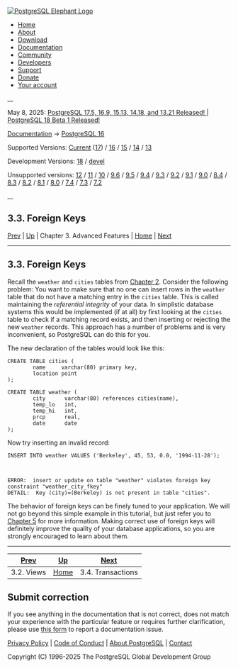 [ ![PostgreSQL Elephant Logo](/media/img/about/press/elephant.png) ](/)

  * [Home](/ "Home")
  * [About](/about/ "About")
  * [Download](/download/ "Download")
  * [Documentation](/docs/ "Documentation")
  * [Community](/community/ "Community")
  * [Developers](/developer/ "Developers")
  * [Support](/support/ "Support")
  * [Donate](/about/donate/ "Donate")
  * [Your account](/account/ "Your account")

__

May 8, 2025: [ PostgreSQL 17.5, 16.9, 15.13, 14.18, and 13.21 Released! ](/about/news/postgresql-175-169-1513-1418-and-1321-released-3072/) | [ PostgreSQL 18 Beta 1 Released! ](/about/news/postgresql-18-beta-1-released-3070/)

[Documentation](/docs/ "Documentation") -> [PostgreSQL
16](/docs/16/index.html)

Supported Versions: [Current](/docs/current/tutorial-fk.html "PostgreSQL 17 -
3.3. Foreign Keys") ([17](/docs/17/tutorial-fk.html "PostgreSQL 17 -
3.3. Foreign Keys")) / [16](/docs/16/tutorial-fk.html "PostgreSQL 16 -
3.3. Foreign Keys") / [15](/docs/15/tutorial-fk.html "PostgreSQL 15 -
3.3. Foreign Keys") / [14](/docs/14/tutorial-fk.html "PostgreSQL 14 -
3.3. Foreign Keys") / [13](/docs/13/tutorial-fk.html "PostgreSQL 13 -
3.3. Foreign Keys")

Development Versions: [18](/docs/18/tutorial-fk.html "PostgreSQL 18 -
3.3. Foreign Keys") / [devel](/docs/devel/tutorial-fk.html "PostgreSQL devel -
3.3. Foreign Keys")

Unsupported versions: [12](/docs/12/tutorial-fk.html "PostgreSQL 12 -
3.3. Foreign Keys") / [11](/docs/11/tutorial-fk.html "PostgreSQL 11 -
3.3. Foreign Keys") / [10](/docs/10/tutorial-fk.html "PostgreSQL 10 -
3.3. Foreign Keys") / [9.6](/docs/9.6/tutorial-fk.html "PostgreSQL 9.6 -
3.3. Foreign Keys") / [9.5](/docs/9.5/tutorial-fk.html "PostgreSQL 9.5 -
3.3. Foreign Keys") / [9.4](/docs/9.4/tutorial-fk.html "PostgreSQL 9.4 -
3.3. Foreign Keys") / [9.3](/docs/9.3/tutorial-fk.html "PostgreSQL 9.3 -
3.3. Foreign Keys") / [9.2](/docs/9.2/tutorial-fk.html "PostgreSQL 9.2 -
3.3. Foreign Keys") / [9.1](/docs/9.1/tutorial-fk.html "PostgreSQL 9.1 -
3.3. Foreign Keys") / [9.0](/docs/9.0/tutorial-fk.html "PostgreSQL 9.0 -
3.3. Foreign Keys") / [8.4](/docs/8.4/tutorial-fk.html "PostgreSQL 8.4 -
3.3. Foreign Keys") / [8.3](/docs/8.3/tutorial-fk.html "PostgreSQL 8.3 -
3.3. Foreign Keys") / [8.2](/docs/8.2/tutorial-fk.html "PostgreSQL 8.2 -
3.3. Foreign Keys") / [8.1](/docs/8.1/tutorial-fk.html "PostgreSQL 8.1 -
3.3. Foreign Keys") / [8.0](/docs/8.0/tutorial-fk.html "PostgreSQL 8.0 -
3.3. Foreign Keys") / [7.4](/docs/7.4/tutorial-fk.html "PostgreSQL 7.4 -
3.3. Foreign Keys") / [7.3](/docs/7.3/tutorial-fk.html "PostgreSQL 7.3 -
3.3. Foreign Keys") / [7.2](/docs/7.2/tutorial-fk.html "PostgreSQL 7.2 -
3.3. Foreign Keys")

__

3.3. Foreign Keys  
---  
[Prev](tutorial-views.html "3.2. Views")  | [Up](tutorial-advanced.html "Chapter 3. Advanced Features") | Chapter 3. Advanced Features | [Home](index.html "PostgreSQL 16.9 Documentation") |  [Next](tutorial-transactions.html "3.4. Transactions")  
  
* * *

## 3.3. Foreign Keys #

Recall the `weather` and `cities` tables from [Chapter 2](tutorial-sql.html
"Chapter 2. The SQL Language"). Consider the following problem: You want to
make sure that no one can insert rows in the `weather` table that do not have
a matching entry in the `cities` table. This is called maintaining the
_referential integrity_ of your data. In simplistic database systems this
would be implemented (if at all) by first looking at the `cities` table to
check if a matching record exists, and then inserting or rejecting the new
`weather` records. This approach has a number of problems and is very
inconvenient, so PostgreSQL can do this for you.

The new declaration of the tables would look like this:

    
    
    CREATE TABLE cities (
            name     varchar(80) primary key,
            location point
    );
    
    CREATE TABLE weather (
            city      varchar(80) references cities(name),
            temp_lo   int,
            temp_hi   int,
            prcp      real,
            date      date
    );
    

Now try inserting an invalid record:

    
    
    INSERT INTO weather VALUES ('Berkeley', 45, 53, 0.0, '1994-11-28');
    
    
    
    ERROR:  insert or update on table "weather" violates foreign key constraint "weather_city_fkey"
    DETAIL:  Key (city)=(Berkeley) is not present in table "cities".
    

The behavior of foreign keys can be finely tuned to your application. We will
not go beyond this simple example in this tutorial, but just refer you to
[Chapter 5](ddl.html "Chapter 5. Data Definition") for more information.
Making correct use of foreign keys will definitely improve the quality of your
database applications, so you are strongly encouraged to learn about them.

* * *

[Prev](tutorial-views.html "3.2. Views")  | [Up](tutorial-advanced.html "Chapter 3. Advanced Features") |  [Next](tutorial-transactions.html "3.4. Transactions")  
---|---|---  
3.2. Views  | [Home](index.html "PostgreSQL 16.9 Documentation") |  3.4. Transactions  
  
## Submit correction

If you see anything in the documentation that is not correct, does not match
your experience with the particular feature or requires further clarification,
please use [this form](/account/comments/new/16/tutorial-fk.html/) to report a
documentation issue.

[Privacy Policy](/about/privacypolicy) | [Code of Conduct](/about/policies/coc/) | [About PostgreSQL](/about/) | [Contact](/about/contact/)  

Copyright (C) 1996-2025 The PostgreSQL Global Development Group


